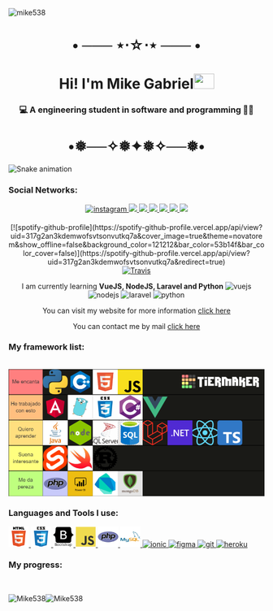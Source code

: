 <!--Conteo de personas que ven mi perfil-->

<p align="left"> <img src="https://komarev.com/ghpvc/?username=mike538&label=Visitas%20al%20perfil&color=blue&style=for-the-badge" alt="mike538" /> </p>

<h1 align="center">• ─── ⋆⋅☆⋅⋆ ─── •</h1>
<h1 align="center"> Hi! I'm Mike Gabriel<img src="https://github.com/Mike538/Mike538/blob/main/img/komi-komisan.gif" width="40" height="30" /> </h1>
<h3 align="center">‍💻 A engineering student in software and programming 👨‍💻</h3>
<h1 align="center">•❅──✧❅✦❅✧──❅•</h1>
</a>
<!--Animación uwu -->

![Snake animation](https://raw.githubusercontent.com/Mike538/Mike538/main/img/contributions.svg)

<!--Redes Sociales-->

### Social Networks: 
<div align="center">
  
<a href="https://www.instagram.com/dev_mikee/" target="_blank">
<img src=https://img.shields.io/badge/instagram-F4A98F.svg?&style=for-the-badge&logo=instagram&logoColor=white alt=instagram style="margin-bottom: 5px;" />
  
<a href="https://youtube.com/@devmikee" target="_blank">
<img src="https://img.shields.io/badge/YouTube-FF0905?style=for-the-badge&logo=youtube&logoColor=white" target="_blank"> 
  
<a href="https://twitter.com/Devmikee" target="_blank">
<img src="https://img.shields.io/badge/Twitter-55acee?style=for-the-badge&logo=twitter&logoColor=white" target="_blank"> 

<a href="https://www.linkedin.com/in/miguel-gabriel-hern%C3%A1ndez/" target="_blank">
<img src="https://img.shields.io/badge/LinkedIn-00a0dc?style=for-the-badge&logo=LinkedIn&logoColor=white" target="_blank"> 

<a href="https://www.twitch.tv/devmikee" target="-blank">
<img src="https://img.shields.io/badge/Twitch-6441a5?style=for-the-badge&logo=Twitch&logoColor=white" tarjet="_blank"> 
 
<a href="https://discord.gg/uTGDBd2jgr" tarjet="-blank">
<img src="https://img.shields.io/badge/Discord-7289da?style=for-the-badge&logo=Discord&logoColor=white" tarjet="_blank">
             
<a href="https://www.twitch.tv/devmikee" target="_blank" rel="noreferrer">
<img src="https://img.shields.io/twitch/status/devmikee?logo=twitchsx&style=for-the-badge&color=0891b2&labelColor=1c1917&label=TWITCH+STATUS" /></a>
 </br>
</p>
<!-- Spotify -->
[![spotify-github-profile](https://spotify-github-profile.vercel.app/api/view?uid=317g2an3kdemwofsvtsonvutkq7a&cover_image=true&theme=novatorem&show_offline=false&background_color=121212&bar_color=53b14f&bar_color_cover=false)](https://spotify-github-profile.vercel.app/api/view?uid=317g2an3kdemwofsvtsonvutkq7a&redirect=true)

<!--steam-->
  </br>
  <a href="https://steam-stat.vercel.app/api?profileName=mikedarkness" rel="nofollow"><img src="https://camo.githubusercontent.com/e9f89aa017730d5b1b53b16efb97d1ed88f7afb4ca69de31ed42cd54cbbd42d0/68747470733a2f2f737465616d2d737461742e76657263656c2e6170702f6170693f70726f66696c654e616d653d6d696b656461726b6e657373" alt="Travis" data-canonical-src="https://steam-stat.vercel.app/api?profileName=mikedarkness" style="max-width: 100%;"></a>
  </br>
<!--Aprendizaje-->

I am currently learning **VueJS, NodeJS, Laravel and Python** <img src="https://vuejs.org/images/logo.png" alt="vuejs" width="20" eight="20"> <img src="https://nodejs.org/static/images/logos/nodejs-new-pantone-black.svg" alt="nodejs" width="30" eight="30"> <img src="https://laravel.com/img/logomark.min.svg" alt="laravel" width="20" eight="20"> <img src="https://www.python.org/static/img/python-logo.png" alt="python" width="95" eight="45">

 You can visit my website for more information [click here](https://miportafoliomike.netlify.app/)

 You can contact me by mail [click here](mailto:mikealesso768gmail.com)
  
<!--Frameworks-->
  
<h3 align="left">My framework list:</h3>
</br>
<img src="img/my-image.png" align="center"
</br>
</p>
 
<!--Mis lenguajes fav-->
  
<h3 align="left">Languages and Tools I use:</h3>
<p align="left"><a href="https://www.w3.org/html/" target="_blank"> <img src="https://raw.githubusercontent.com/devicons/devicon/master/icons/html5/html5-original-wordmark.svg" alt="html5" width="40" height="40"/><a href="https://www.w3schools.com/css/" target="_blank"> <img src="https://raw.githubusercontent.com/devicons/devicon/master/icons/css3/css3-original-wordmark.svg" alt="css3" width="40" height="40"/> </a> </a> <a href="https://getbootstrap.com" target="_blank"> <img src="https://raw.githubusercontent.com/devicons/devicon/master/icons/bootstrap/bootstrap-plain-wordmark.svg" alt="bootstrap" width="40" height="40"/> </a><a href="https://developer.mozilla.org/en-US/docs/Web/JavaScript" target="_blank"> <img src="https://raw.githubusercontent.com/devicons/devicon/master/icons/javascript/javascript-original.svg" alt="javascript" width="40" height="40"/> </a><a href="https://www.php.net" target="_blank"> <img src="https://raw.githubusercontent.com/devicons/devicon/master/icons/php/php-original.svg" alt="php" width="40" height="40"/> </a><a href="https://www.mysql.com/" target="_blank"> <img src="https://raw.githubusercontent.com/devicons/devicon/master/icons/mysql/mysql-original-wordmark.svg" alt="mysql" width="40" height="40"/> </a><a href="https://ionicframework.com" target="_blank"> <img src="https://upload.wikimedia.org/wikipedia/commons/d/d1/Ionic_Logo.svg" alt="ionic" width="40" height="40"/> </a><a href="https://www.figma.com/" target="_blank"> <img src="https://www.vectorlogo.zone/logos/figma/figma-icon.svg" alt="figma" width="40" height="40"/> </a> <a href="https://git-scm.com/" target="_blank"> <img src="https://www.vectorlogo.zone/logos/git-scm/git-scm-icon.svg" alt="git" width="40" height="40"/> </a> <a href="https://heroku.com" target="_blank"> <img src="https://www.vectorlogo.zone/logos/heroku/heroku-icon.svg" alt="heroku" width="40" height="40"/> </a> </p>
  
<!--Mi progeso en Github-->
  
<h3 align="left">My progress:</h3> 
</br>
<p><img align="left" src="https://github-readme-stats.vercel.app/api?username=mike538&show_icons=true&locale=es&theme=radical" alt="Mike538" /></p>
<p><img align="left" src="https://github-readme-stats.vercel.app/api/top-langs?username=Mike538&show_icons=true&locale=es&theme=radical&layout=compact" alt="Mike538" /></p>


